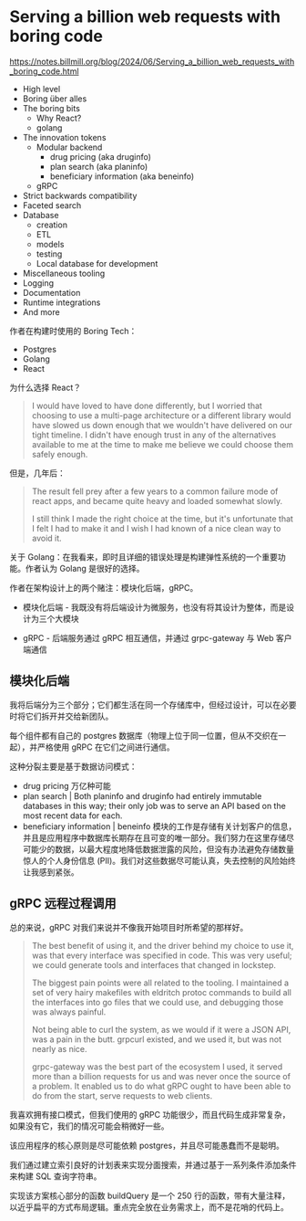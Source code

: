# Serving a billion web requests with boring code

https://notes.billmill.org/blog/2024/06/Serving_a_billion_web_requests_with_boring_code.html

- High level
- Boring über alles
- The boring bits
  - Why React?
  - golang
- The innovation tokens
  - Modular backend
    - drug pricing (aka druginfo)
    - plan search (aka planinfo)
    - beneficiary information (aka beneinfo)
  - gRPC
- Strict backwards compatibility
- Faceted search
- Database
  - creation
  - ETL
  - models
  - testing
  - Local database for development
- Miscellaneous tooling
- Logging
- Documentation
- Runtime integrations
- And more

作者在构建时使用的 Boring Tech：

- Postgres
- Golang
- React

为什么选择 React？

> I would have loved to have done differently, but I worried that choosing to use a multi-page architecture or a different library would have slowed us down enough that we wouldn't have delivered on our tight timeline. I didn't have enough trust in any of the alternatives available to me at the time to make me believe we could choose them safely enough.

但是，几年后：

> The result fell prey after a few years to a common failure mode of react apps, and became quite heavy and loaded somewhat slowly.
>
> I still think I made the right choice at the time, but it's unfortunate that I felt I had to make it and I wish I had known of a nice clean way to avoid it.

关于 Golang：在我看来，即时且详细的错误处理是构建弹性系统的一个重要功能。作者认为 Golang 是很好的选择。

作者在架构设计上的两个赌注：模块化后端，gRPC。

- 模块化后端 - 我既没有将后端设计为微服务，也没有将其设计为整体，而是设计为三个大模块

- gRPC - 后端服务通过 gRPC 相互通信，并通过 grpc-gateway 与 Web 客户端通信

## 模块化后端

我将后端分为三个部分；它们都生活在同一个存储库中，但经过设计，可以在必要时将它们拆开并交给新团队。

每个组件都有自己的 postgres 数据库（物理上位于同一位置，但从不交织在一起），并严格使用 gRPC 在它们之间进行通信。

这种分裂主要是基于数据访问模式：

- drug pricing 万亿种可能
- plan search | Both planinfo and druginfo had entirely immutable databases in this way; their only job was to serve an API based on the most recent data for each.
- beneficiary information | beneinfo 模块的工作是存储有关计划客户的信息，并且是应用程序中数据库长期存在且可变的唯一部分。我们努力在这里存储尽可能少的数据，以最大程度地降低数据泄露的风险，但没有办法避免存储数量惊人的个人身份信息 (PII)。我们对这些数据尽可能认真，失去控制的风险始终让我感到紧张。

## gRPC 远程过程调用

总的来说，gRPC 对我们来说并不像我开始项目时所希望的那样好。

> The best benefit of using it, and the driver behind my choice to use it, was that every interface was specified in code. This was very useful; we could generate tools and interfaces that changed in lockstep.
>
> The biggest pain points were all related to the tooling. I maintained a set of very hairy makefiles with eldritch protoc commands to build all the interfaces into go files that we could use, and debugging those was always painful.
>
> Not being able to curl the system, as we would if it were a JSON API, was a pain in the butt. grpcurl existed, and we used it, but was not nearly as nice.
>
> grpc-gateway was the best part of the ecosystem I used, it served more than a billion requests for us and was never once the source of a problem. It enabled us to do what gRPC ought to have been able to do from the start, serve requests to web clients.

我喜欢拥有接口模式，但我们使用的 gRPC 功能很少，而且代码生成非常复杂，如果没有它，我们的情况可能会稍微好一些。

该应用程序的核心原则是尽可能依赖 postgres，并且尽可能愚蠢而不是聪明。

我们通过建立索引良好的计划表来实现分面搜索，并通过基于一系列条件添加条件来构建 SQL 查询字符串。

实现该方案核心部分的函数 buildQuery 是一个 250 行的函数，带有大量注释，以近乎扁平的方式布局逻辑。重点完全放在业务需求上，而不是花哨的代码上。
